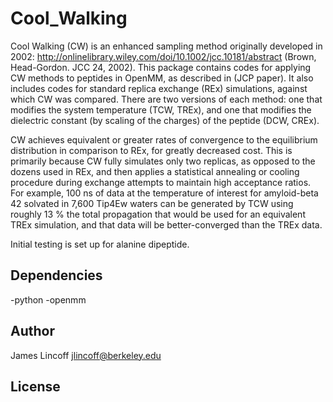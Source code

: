 # Cool_Walking

Cool Walking (CW) is an enhanced sampling method originally developed in 2002: http://onlinelibrary.wiley.com/doi/10.1002/jcc.10181/abstract (Brown, Head-Gordon. JCC 24, 2002). This package contains codes for applying CW methods to peptides in OpenMM, as described in (JCP paper). It also includes codes for standard replica exchange (REx) simulations, against which CW was compared. There are two versions of each method: one that modifies the system temperature (TCW, TREx), and one that modifies the dielectric constant (by scaling of the charges) of the peptide (DCW, CREx). 

CW achieves equivalent or greater rates of convergence to the equilibrium distribution in comparison to REx, for greatly decreased cost. This is primarily because CW fully simulates only two replicas, as opposed to the dozens used in REx, and then applies a statistical annealing or cooling procedure during exchange attempts to maintain high acceptance ratios. For example, 100 ns of data at the temperature of interest for amyloid-beta 42 solvated in 7,600 Tip4Ew waters can be generated by TCW using roughly 13 % the total propagation that would be used for an equivalent TREx simulation, and that data will be better-converged than the TREx data.

Initial testing is set up for alanine dipeptide.

## Dependencies
-python
-openmm

## Author
James Lincoff jlincoff@berkeley.edu

## License
